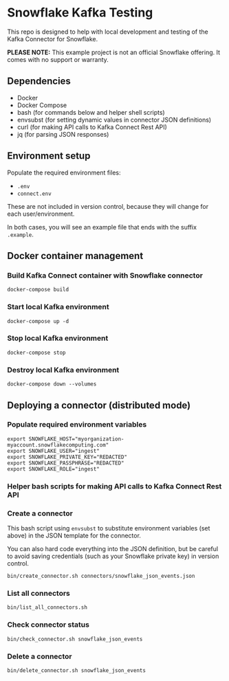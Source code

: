 # Snowflake Kafka Testing
This repo is designed to help with local development and testing of the Kafka Connector for Snowflake.  

**PLEASE NOTE:** This example project is not an official Snowflake offering. It comes with no support or warranty.
## Dependencies
- Docker
- Docker Compose
- bash (for commands below and helper shell scripts)
- envsubst (for setting dynamic values in connector JSON definitions)
- curl (for making API calls to Kafka Connect Rest API)
- jq (for parsing JSON responses)


## Environment setup
Populate the required environment files:
- `.env`
- `connect.env`

These are not included in version control, because they will change for each user/environment. 

In both cases, you will see an example file that ends with the suffix `.example`.

## Docker container management
### Build Kafka Connect container with Snowflake connector
```
docker-compose build
```
### Start local Kafka environment
```
docker-compose up -d
```
### Stop local Kafka environment
```
docker-compose stop
```
### Destroy local Kafka environment
```
docker-compose down --volumes
```

## Deploying a connector (distributed mode)
### Populate required environment variables
```
export SNOWFLAKE_HOST="myorganization-myaccount.snowflakecomputing.com"
export SNOWFLAKE_USER="ingest"
export SNOWFLAKE_PRIVATE_KEY="REDACTED"
export SNOWFLAKE_PASSPHRASE="REDACTED"
export SNOWFLAKE_ROLE="ingest"
```

### Helper bash scripts for making API calls to Kafka Connect Rest API 
### Create a connector 
This bash script using `envsubst` to substitute environment variables (set above) in the JSON template for the connector.  

You can also hard code everything into the JSON definition, but be careful to avoid saving credentials (such as your Snowflake private key) in version control.

```
bin/create_connector.sh connectors/snowflake_json_events.json
```
### List all connectors
```
bin/list_all_connectors.sh
```
### Check connector status
```
bin/check_connector.sh snowflake_json_events
```
### Delete a connector
```
bin/delete_connector.sh snowflake_json_events
```